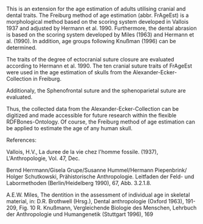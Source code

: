 This is an extension for the age estimation of adults utilising cranial and dental traits. The Freiburg method of age estimation (abbr. FrAgeEst) is a morphological method based on the scoring system developed in Vallois 1937 and adjusted by Hermann et al. 1990.  Furthermore, the dental abrasion is based on the scoring system developed by  Miles (1963) and Hermann et al. (1990). In addition, age groups following Knußman (1996) can be determined.

The traits of the degree of ectocranial suture closure are evaluated according to Hermann et al. 1990. The ten cranial suture traits of FrAgeEst were used in the age estimation of skulls from the Alexander-Ecker-Collection in Freiburg. 

Additionaly, the Sphenofrontal suture and the sphenoparietal suture are evaluated. 

Thus, the collected data from the Alexander-Ecker-Collection can be digitized and made accessible for future research within the flexible RDFBones-Ontology. Of course, the Freiburg method of age estimation can be applied to estimate the age of any human skull.


References:

Vallois, H.V., La duree de la vie chez l'homme fossile. (1937), L'Anthropologie, Vol. 47, Dec.

Bernd Herrmann/Gisela Grupe/Susanne Hummel/Hermann Piepenbrink/ Holger Schutkowski, Prähistorische Anthropologie. Leitfaden der Feld- und Labormethoden (Berlin/Heidelberg 1990), 67, Abb. 3.2.1.8.


A.E.W. Miles, The dentition in the assessment of individual age in skeletal material, in: D.R. Brothwell (Hrsg.), Dental anthropologie (Oxford 1963), 191-209, Fig. 10
R. Knußmann, Vergleichende Biologie des Menschen, Lehrbuch der Anthropologie und Humangenetik (Stuttgart 1996), 169
